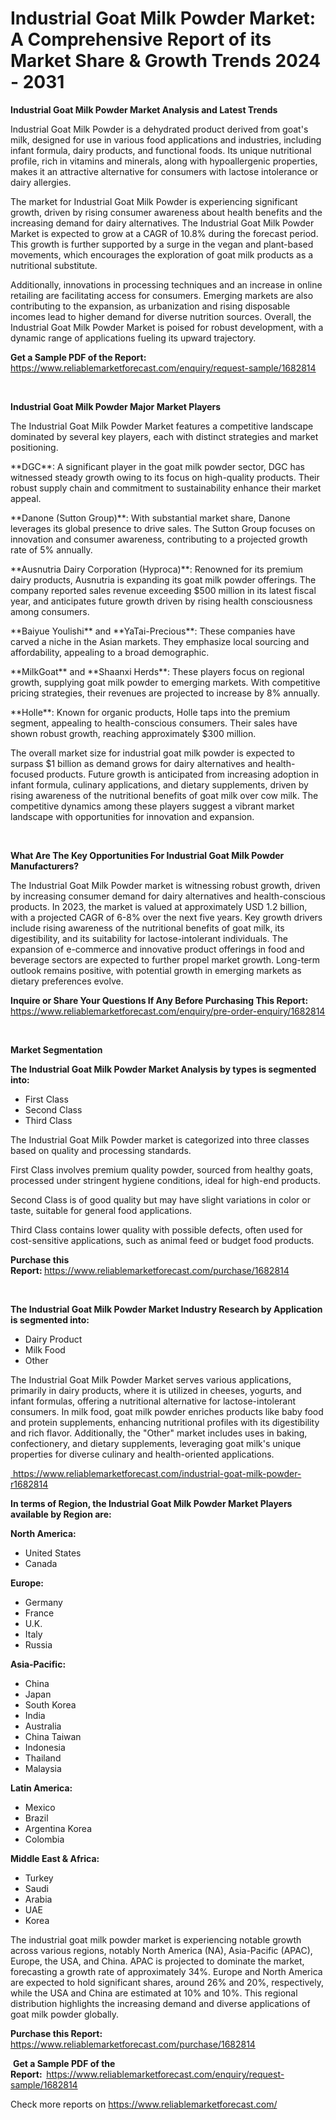<p><h1>Industrial Goat Milk Powder Market: A Comprehensive Report of its Market Share & Growth Trends 2024 - 2031</h1></p><p><strong>Industrial Goat Milk Powder Market Analysis and Latest Trends</strong></p>
<p><p>Industrial Goat Milk Powder is a dehydrated product derived from goat's milk, designed for use in various food applications and industries, including infant formula, dairy products, and functional foods. Its unique nutritional profile, rich in vitamins and minerals, along with hypoallergenic properties, makes it an attractive alternative for consumers with lactose intolerance or dairy allergies.</p><p>The market for Industrial Goat Milk Powder is experiencing significant growth, driven by rising consumer awareness about health benefits and the increasing demand for dairy alternatives. The Industrial Goat Milk Powder Market is expected to grow at a CAGR of 10.8% during the forecast period. This growth is further supported by a surge in the vegan and plant-based movements, which encourages the exploration of goat milk products as a nutritional substitute. </p><p>Additionally, innovations in processing techniques and an increase in online retailing are facilitating access for consumers. Emerging markets are also contributing to the expansion, as urbanization and rising disposable incomes lead to higher demand for diverse nutrition sources. Overall, the Industrial Goat Milk Powder Market is poised for robust development, with a dynamic range of applications fueling its upward trajectory.</p></p>
<p><strong>Get a Sample PDF of the Report:&nbsp;</strong> <a href="https://www.reliablemarketforecast.com/enquiry/request-sample/1682814?utm_campaign=1108&utm_medium=2&utm_source=Github&utm_content=ia&utm_term=30122024&utm_id=industrial-goat-milk-powder">https://www.reliablemarketforecast.com/enquiry/request-sample/1682814</a></p>
<p>&nbsp;</p>
<p><strong>Industrial Goat Milk Powder Major Market Players</strong></p>
<p><p>The Industrial Goat Milk Powder Market features a competitive landscape dominated by several key players, each with distinct strategies and market positioning.</p><p>**DGC**: A significant player in the goat milk powder sector, DGC has witnessed steady growth owing to its focus on high-quality products. Their robust supply chain and commitment to sustainability enhance their market appeal.</p><p>**Danone (Sutton Group)**: With substantial market share, Danone leverages its global presence to drive sales. The Sutton Group focuses on innovation and consumer awareness, contributing to a projected growth rate of 5% annually.</p><p>**Ausnutria Dairy Corporation (Hyproca)**: Renowned for its premium dairy products, Ausnutria is expanding its goat milk powder offerings. The company reported sales revenue exceeding $500 million in its latest fiscal year, and anticipates future growth driven by rising health consciousness among consumers.</p><p>**Baiyue Youlishi** and **YaTai-Precious**: These companies have carved a niche in the Asian markets. They emphasize local sourcing and affordability, appealing to a broad demographic.</p><p>**MilkGoat** and **Shaanxi Herds**: These players focus on regional growth, supplying goat milk powder to emerging markets. With competitive pricing strategies, their revenues are projected to increase by 8% annually.</p><p>**Holle**: Known for organic products, Holle taps into the premium segment, appealing to health-conscious consumers. Their sales have shown robust growth, reaching approximately $300 million.</p><p>The overall market size for industrial goat milk powder is expected to surpass $1 billion as demand grows for dairy alternatives and health-focused products. Future growth is anticipated from increasing adoption in infant formula, culinary applications, and dietary supplements, driven by rising awareness of the nutritional benefits of goat milk over cow milk. The competitive dynamics among these players suggest a vibrant market landscape with opportunities for innovation and expansion.</p></p>
<p>&nbsp;</p>
<p><strong>What Are The Key Opportunities For Industrial Goat Milk Powder Manufacturers?</strong></p>
<p><p>The Industrial Goat Milk Powder market is witnessing robust growth, driven by increasing consumer demand for dairy alternatives and health-conscious products. In 2023, the market is valued at approximately USD 1.2 billion, with a projected CAGR of 6-8% over the next five years. Key growth drivers include rising awareness of the nutritional benefits of goat milk, its digestibility, and its suitability for lactose-intolerant individuals. The expansion of e-commerce and innovative product offerings in food and beverage sectors are expected to further propel market growth. Long-term outlook remains positive, with potential growth in emerging markets as dietary preferences evolve.</p></p>
<p><strong>Inquire or Share Your Questions If Any Before Purchasing This Report:</strong> <a href="https://www.reliablemarketforecast.com/enquiry/pre-order-enquiry/1682814?utm_campaign=1108&utm_medium=2&utm_source=Github&utm_content=ia&utm_term=30122024&utm_id=industrial-goat-milk-powder">https://www.reliablemarketforecast.com/enquiry/pre-order-enquiry/1682814</a></p>
<p>&nbsp;</p>
<p><strong>Market Segmentation</strong></p>
<p><strong>The Industrial Goat Milk Powder Market Analysis by types is segmented into:</strong></p>
<p><ul><li>First Class</li><li>Second Class</li><li>Third Class</li></ul></p>
<p><p>The Industrial Goat Milk Powder market is categorized into three classes based on quality and processing standards. </p><p>First Class involves premium quality powder, sourced from healthy goats, processed under stringent hygiene conditions, ideal for high-end products. </p><p>Second Class is of good quality but may have slight variations in color or taste, suitable for general food applications. </p><p>Third Class contains lower quality with possible defects, often used for cost-sensitive applications, such as animal feed or budget food products.</p></p>
<p><strong>Purchase this Report:&nbsp;</strong><a href="https://www.reliablemarketforecast.com/purchase/1682814?utm_campaign=1108&utm_medium=2&utm_source=Github&utm_content=ia&utm_term=30122024&utm_id=industrial-goat-milk-powder">https://www.reliablemarketforecast.com/purchase/1682814</a></p>
<p>&nbsp;</p>
<p><strong>The Industrial Goat Milk Powder Market Industry Research by Application is segmented into:</strong></p>
<p><ul><li>Dairy Product</li><li>Milk Food</li><li>Other</li></ul></p>
<p><p>The Industrial Goat Milk Powder Market serves various applications, primarily in dairy products, where it is utilized in cheeses, yogurts, and infant formulas, offering a nutritional alternative for lactose-intolerant consumers. In milk food, goat milk powder enriches products like baby food and protein supplements, enhancing nutritional profiles with its digestibility and rich flavor. Additionally, the "Other" market includes uses in baking, confectionery, and dietary supplements, leveraging goat milk's unique properties for diverse culinary and health-oriented applications.</p></p>
<p><a href="https://www.reliablemarketforecast.com/industrial-goat-milk-powder-r1682814?utm_campaign=1108&utm_medium=2&utm_source=Github&utm_content=ia&utm_term=30122024&utm_id=industrial-goat-milk-powder">&nbsp;https://www.reliablemarketforecast.com/industrial-goat-milk-powder-r1682814</a></p>
<p><strong>In terms of Region, the Industrial Goat Milk Powder Market Players available by Region are:</strong></p>
<p>
    <p> <strong> North America: </strong>
        <ul>
            <li>United States</li>
            <li>Canada</li>
        </ul>
        </p> 
    <p> <strong> Europe: </strong>
        <ul>
            <li>Germany</li>
            <li>France</li>
            <li>U.K.</li>
            <li>Italy</li>
            <li>Russia</li>
        </ul>
        </p> 
    <p> <strong> Asia-Pacific: </strong>
        <ul>
            <li>China</li>
            <li>Japan</li>
            <li>South Korea</li>
            <li>India</li>
            <li>Australia</li>
            <li>China Taiwan</li>
            <li>Indonesia</li>
            <li>Thailand</li>
            <li>Malaysia</li>
        </ul>
        </p> 
    <p> <strong> Latin America: </strong>
        <ul>
            <li>Mexico</li>
            <li>Brazil</li>
            <li>Argentina Korea</li>
            <li>Colombia</li>
        </ul>
        </p> 
    <p> <strong> Middle East & Africa: </strong>
        <ul>
            <li>Turkey</li>
            <li>Saudi</li>
            <li>Arabia</li>
            <li>UAE</li>
            <li>Korea</li>
        </ul>
    </p>
    </p>
<p><p>The industrial goat milk powder market is experiencing notable growth across various regions, notably North America (NA), Asia-Pacific (APAC), Europe, the USA, and China. APAC is projected to dominate the market, forecasting a growth rate of approximately 34%. Europe and North America are expected to hold significant shares, around 26% and 20%, respectively, while the USA and China are estimated at 10% and 10%. This regional distribution highlights the increasing demand and diverse applications of goat milk powder globally.</p></p>
<p><strong>Purchase this Report: </strong><a href="https://www.reliablemarketforecast.com/purchase/1682814?utm_campaign=1108&utm_medium=2&utm_source=Github&utm_content=ia&utm_term=30122024&utm_id=industrial-goat-milk-powder">https://www.reliablemarketforecast.com/purchase/1682814</a></p>
<p>&nbsp;<strong>Get a Sample PDF of the Report:&nbsp;&nbsp;</strong><a href="https://www.reliablemarketforecast.com/enquiry/request-sample/1682814?utm_campaign=1108&utm_medium=2&utm_source=Github&utm_content=ia&utm_term=30122024&utm_id=industrial-goat-milk-powder">https://www.reliablemarketforecast.com/enquiry/request-sample/1682814</a></p>
<p><strong></strong></p>
<p>Check more reports on <a href="https://www.reliablemarketforecast.com/?utm_campaign=1108&utm_medium=2&utm_source=Github&utm_content=ia&utm_term=30122024&utm_id=industrial-goat-milk-powder">https://www.reliablemarketforecast.com/</a></p>